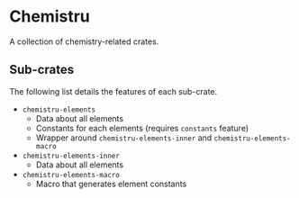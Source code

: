# Chemistru

A collection of chemistry-related crates.

## Sub-crates

The following list details the features of each sub-crate.

- `chemistru-elements`
  - Data about all elements
  - Constants for each elements (requires `constants` feature)
  - Wrapper around `chemistru-elements-inner` and `chemistru-elements-macro`
- `chemistru-elements-inner`
  - Data about all elements
- `chemistru-elements-macro`
  - Macro that generates element constants
